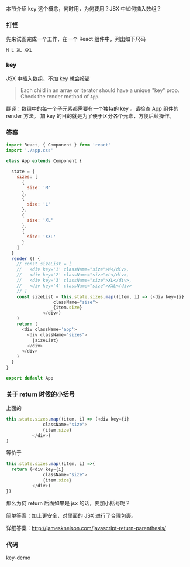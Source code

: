 本节介绍 key 这个概念，何时用，为何要用？JSX 中如何插入数组？

### 打怪

先来试图完成一个工作，在一个 React 组件中，列出如下尺码

```
M L XL XXL
```

### key

JSX 中插入数组，不加 key 就会报错

> Each child in an array or iterator should have a unique "key" prop. Check the render method of `App`.

翻译：数组中的每一个子元素都需要有一个独特的 key 。请检查 App 组件的 render 方法。
加 key 的目的就是为了便于区分各个元素，方便后续操作。

### 答案

```js
import React, { Component } from 'react'
import './app.css'

class App extends Component {

  state = {
    sizes: [
      {
        size: 'M'
      },
      {
        size: 'L'
      },
      {
        size: 'XL'
      },
      {
        size: 'XXL'
      }
    ]
  }
  render () {
    // const sizeList = [
    //   <div key='1' className="size">M</div>,
    //   <div key='2' className="size">L</div>,
    //   <div key='3' className="size">XL</div>,
    //   <div key='4' className="size">XXL</div>
    // ]
    const sizeList = this.state.sizes.map((item, i) => (<div key={i}
                  className="size">
                  {item.size}
              </div>)
    )
    return (
      <div className='app'>
        <div className="sizes">
          {sizeList}
        </div>
      </div>
    )
  }
}

export default App
```

### 关于 return 时候的小括号

上面的

```js
this.state.sizes.map((item, i) => (<div key={i}
              className="size">
              {item.size}
          </div>)
)
```

等价于

```js
this.state.sizes.map((item, i) =>{
  return (<div key={i}
              className="size">
              {item.size}
          </div>)  
})
```

那么为何 return 后面如果是 jsx 的话，要加小括号呢？

简单答案：加上更安全，对里面的 JSX 进行了合理包裹。

详细答案：http://jamesknelson.com/javascript-return-parenthesis/

### 代码

key-demo
